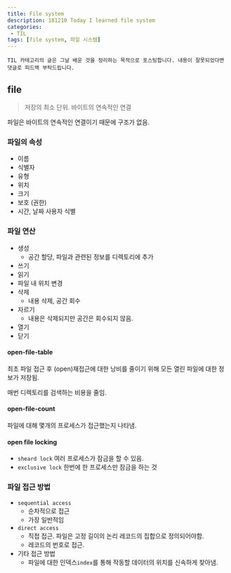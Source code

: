 ```yaml
---
title: File system
description: 181210 Today I learned file system
categories:
 - TIL
tags: [file system, 파일 시스템]
---
```


`TIL 카테고리의 글은 그날 배운 것을 정리하는 목적으로 포스팅합니다. 내용이 잘못되었다면 댓글로 피드백 부탁드립니다.`

## file

> 저장의 최소 단위. 바이트의 연속적인 연결

파일은 바이트의 연속적인 연결이기 때문에 구조가 없음. 

### 파일의 속성

- 이름 
- 식별자
- 유형
- 위치
- 크기
- 보호 (권한)
- 시간, 날짜 사용자 식별

### 파일 연산

- 생성 
  - 공간 할당, 파일과 관련된 정보를 디렉토리에 추가
- 쓰기
- 읽기
- 파일 내 위치 변경 
- 삭제
  - 내용 삭제, 공간 회수
- 자르기
  - 내용은 삭제되지만 공간은 회수되지 않음.
- 열기
- 닫기

#### open-file-table

 최초 파일 접근 후 (open)재접근에 대한 낭비를 줄이기 위해 모든 열린 파일에 대한 정보가 저장됨.

매번 디렉토리를 검색하는 비용을 줄임.

#### open-file-count

파일에 대해 몇개의 프로세스가 접근했는지 나타냄.

#### open file locking

- `sheard lock` 여러 프로세스가 잠금을 할 수 있음.
- `exclusive lock` 한번에 한 프로세스만 잠금을 하는 것

### 파일 접근 방법

- `sequential access`
  - 순차적으로 접근
  - 가장 일반적임
- `direct access`
  - 직접 접근. 파일은 고정 길이의 논리 레코드의 집합으로 정의되어야함. 
  - 레코드의 번호로 접근.
- 기타 접근 방법
  - 파일에 대한 인덱스`index`를 통해 작동할 데이터의 위치를 신속하게 찾아냄.